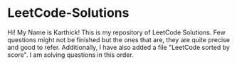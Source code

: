 # LeetCode-Solutions

Hi! My Name is Karthick! This is my repository of LeetCode Solutions. Few questions might not be finished but the ones that are, they are quite precise and good to refer. 
Additionally, I have also added a file "LeetCode sorted by score". I am solving questions in this order. 
